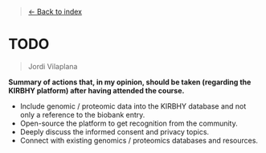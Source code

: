 > [<- Back to index](README.md)

# TODO

> Jordi Vilaplana

__Summary of actions that, in my opinion, should be taken (regarding the KIRBHY platform) after having attended the course.__

- Include genomic / proteomic data into the KIRBHY database and not only a reference to the biobank entry.
- Open-source the platform to get recognition from the community.
- Deeply discuss the informed consent and privacy topics.
- Connect with existing genomics / proteomics databases and resources.
